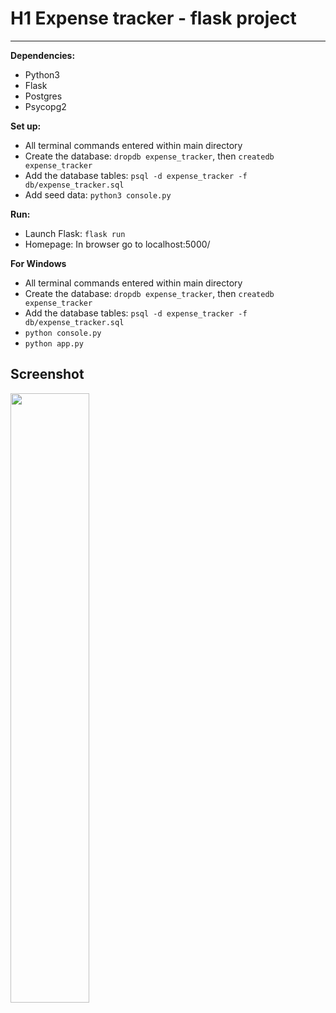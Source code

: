 # H1 Expense tracker - flask project

---

**Dependencies:**

- Python3
- Flask
- Postgres
- Psycopg2

**Set up:**

- All terminal commands entered within main directory
- Create the database: `dropdb expense_tracker`, then `createdb expense_tracker`
- Add the database tables: `psql -d expense_tracker -f db/expense_tracker.sql`
- Add seed data: `python3 console.py`

**Run:**

- Launch Flask: `flask run`
- Homepage: In browser go to localhost:5000/

**For Windows**

- All terminal commands entered within main directory
- Create the database: `dropdb expense_tracker`, then `createdb expense_tracker`
- Add the database tables: `psql -d expense_tracker -f db/expense_tracker.sql`
- `python console.py`
- `python app.py`

## **Screenshot**

<img src="https://github.com/NodeToNowhere/Expense-Tracker-Project/blob/main/assets/Preview.png" width="50%" height="50%">
